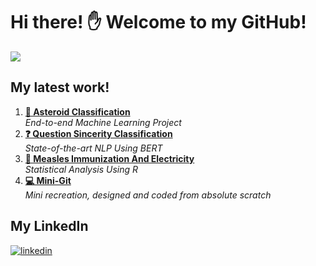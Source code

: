 # Hi there! ✋  Welcome to my GitHub!
<img src="https://miro.medium.com/max/5000/1*hRgI4zStv4wHN0CG_5iCuQ.jpeg"/>

## My latest work!

1. **[💫 Asteroid Classification](https://github.io/akashviyer/asteroid-classification)** <br> *End-to-end Machine Learning Project*
2. **[❓ Question Sincerity Classification](https://github.io/akashviyer/text-sincerity-classification)** <br> *State-of-the-art NLP Using BERT*
3. **[🏥 Measles Immunization And Electricity](https://drive.google.com/file/d/1RkPU-Cs-4UpboFid0m3Xof0fDws-6sXt/view)** <br> *Statistical Analysis Using R*
4. **[💻 Mini-Git](https://www.creative-tim.com/blog/ux/importance-user-experience-expert/)** <br> *Mini recreation, designed and coded from absolute scratch*

## My LinkedIn

[<img alt="linkedin" src="https://img.shields.io/badge/linkedin-%230077B5.svg?&style=for-the-badge&logo=linkedin&logoColor=white" />](https://www.linkedin.com/in/akash-v-iyer)

<p align="center">
</p>
